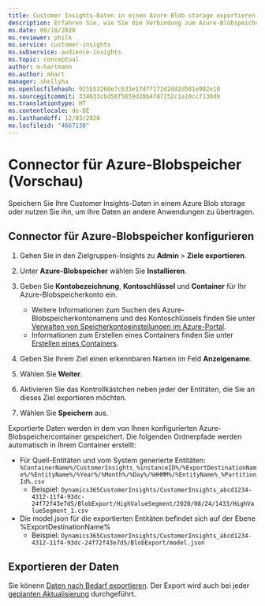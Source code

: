 ```yaml
---
title: Customer Insights-Daten in einen Azure Blob storage exportieren
description: Erfahren Sie, wie Sie die Verbindung zum Azure-Blobspeicher konfigurieren.
ms.date: 09/18/2020
ms.reviewer: philk
ms.service: customer-insights
ms.subservice: audience-insights
ms.topic: conceptual
author: m-hartmann
ms.author: mhart
manager: shellyha
ms.openlocfilehash: 925b53260e7c633e17d7f172d2dd2d581e982e10
ms.sourcegitcommit: 334633cbd58f5659d20b4f87252c1a10cc7130db
ms.translationtype: HT
ms.contentlocale: de-DE
ms.lasthandoff: 12/03/2020
ms.locfileid: "4667138"
---
```

# <a name="connector-for-azure-blob-storage-preview"></a>Connector für Azure-Blobspeicher (Vorschau)

Speichern Sie Ihre Customer Insights-Daten in einem Azure Blob storage oder nutzen Sie ihn, um Ihre Daten an andere Anwendungen zu übertragen.

## <a name="configure-the-connector-for-azure-blob-storage"></a>Connector für Azure-Blobspeicher konfigurieren

1. Gehen Sie in den Zielgruppen-Insights zu **Admin** > **Ziele exportieren**.

1. Unter **Azure-Blobspeicher** wählen Sie **Installieren**.

1. Geben Sie **Kontobezeichnung**, **Kontoschlüssel** und **Container** für Ihr Azure-Blobspeicherkonto ein.
    - Weitere Informationen zum Suchen des Azure-Blobspeicherkontonamens und des Kontoschlüssels finden Sie unter [Verwalten von Speicherkontoeinstellungen im Azure-Portal](https://docs.microsoft.com/azure/storage/common/storage-account-manage).
    - Informationen zum Erstellen eines Containers finden Sie unter [Erstellen eines Containers](https://docs.microsoft.com/azure/storage/blobs/storage-quickstart-blobs-portal#create-a-container).

1. Geben Sie Ihrem Ziel einen erkennbaren Namen im Feld **Anzeigename**.

1. Wählen Sie **Weiter**.

1. Aktivieren Sie das Kontrollkästchen neben jeder der Entitäten, die Sie an dieses Ziel exportieren möchten.

1. Wählen Sie **Speichern** aus.

Exportierte Daten werden in dem von Ihnen konfigurierten Azure-Blobspeichercontainer gespeichert. Die folgenden Ordnerpfade werden automatisch in Ihrem Container erstellt:

- Für Quell-Entitäten und vom System generierte Entitäten: `%ContainerName%/CustomerInsights_%instanceID%/%ExportDestinationName%/%EntityName%/%Year%/%Month%/%Day%/%HHMM%/%EntityName%_%PartitionId%.csv`
  - Beispiel: `Dynamics365CustomerInsights/CustomerInsights_abcd1234-4312-11f4-93dc-24f72f43e7d5/BlobExport/HighValueSegment/2020/08/24/1433/HighValueSegment_1.csv`
- Die model.json für die exportierten Entitäten befindet sich auf der Ebene %ExportDestinationName%
  - Beispiel: `Dynamics365CustomerInsights/CustomerInsights_abcd1234-4312-11f4-93dc-24f72f43e7d5/BlobExport/model.json`

## <a name="export-the-data"></a>Exportieren der Daten

Sie könenn [Daten nach Bedarf exportieren](/export-destinations.md#export-data-on-demand). Der Export wird auch bei jeder [geplanten Aktualisierung](system.md#schedule-tab) durchgeführt.
